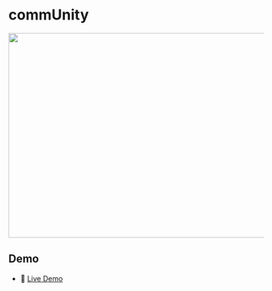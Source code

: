 # commUnity

<img src="https://i.imgur.com/tlciATP.png" width="774" height="404">

## Demo

- 📱 [Live Demo](https://appetize.io/app/rqy3gx4mr5z25h2cjtyo5ok4ou?device=iphone14pro&osVersion=17.0)
